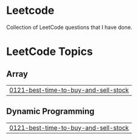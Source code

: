 # Leetcode
Collection of LeetCode questions that I have done.

<!---LeetCode Topics Start-->
# LeetCode Topics
## Array
|  |
| ------- |
| [0121-best-time-to-buy-and-sell-stock](https://github.com/tilwe28/leetcode/tree/master/0121-best-time-to-buy-and-sell-stock) |
## Dynamic Programming
|  |
| ------- |
| [0121-best-time-to-buy-and-sell-stock](https://github.com/tilwe28/leetcode/tree/master/0121-best-time-to-buy-and-sell-stock) |
<!---LeetCode Topics End-->